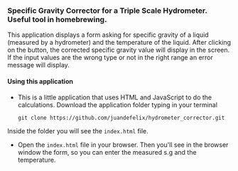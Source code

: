 ### Specific Gravity Corrector for a Triple Scale Hydrometer. Useful tool in homebrewing.

This application displays a form asking for specific gravity of a liquid (measured by a hydrometer) and the temperature of the liquid. After clicking on the button, the corrected specific gravity value will display in the screen. If the input values are the wrong type or not in the right range an error message will display.

#### Using this application

- This is a little application that uses HTML and JavaScript to do the calculations.
Download the application folder typing in your terminal

  `git clone https://github.com/juandefelix/hydrometer_corrector.git`

Inside the folder you will see the `index.html` file.

- Open the `index.html` file in your browser. Then you'll see in the browser window the form, so you can enter the measured s.g and the temperature.